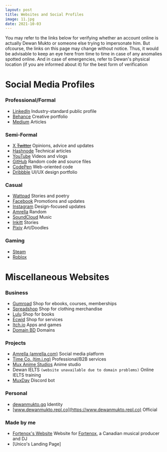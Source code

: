 ```yaml
---
layout: post
title: Websites and Social Profiles
image: 11.jpg
date: 2021-10-03
---
```


You may refer to the links below for verifying whether an account online is actually Dewan Mukto or someone else trying to impersonate him. But ofcourse, the links on this page may change without notice. Thus, it would be advisable to keep an eye here from time to time in case of any anomalies spotted online. And in case of emergencies, refer to Dewan's physical location (if you are informed about it) for the best form of verification

# Social Media Profiles

### Professional/Formal
- [LinkedIn](https://linkedin.com/in/dewanmukto) Industry-standard public profile
- [Behance](https://behance.net/dmkto) Creative portfolio
- [Medium](https://medium.com/@dewanmukto) Articles

### Semi-Formal
- [X ~~Twitter~~](https://twitter.com/dewan_mukto) Opinions, advice and updates
- [Hashnode](https://hashnode.com/@dewanmukto) Technical articles
- [YouTube](https://youtube.com/@DewanMukto) Videos and vlogs
- [GitHub](https://github.com/dmimukto) Random code and source files
- [CodePen](https://codepen.io/distil) Web-oriented code
- [Dribbble](https://dribbble.com/dewanmukto) UI/UX design portfolio

### Casual
- [Wattpad](https://www.wattpad.com/user/d1stil) Stories and poetry
- [Facebook](https://facebook.com/dewanmukto) Promotions and updates
- [Instagram](https://instagram.com/dewanmukto) Design-focused updates
- [Amrella](https://amrella.com/members/dewanmukto) Random
- [SoundCloud](https://soundcloud.com/dewanmukto) Music
- [Inkitt](https://www.inkitt.com/dewanmukto) Stories
- [Pixiv](https://www.pixiv.net/en/users/56454176) Art/Doodles

### Gaming
- [Steam](https://steamcommunity.com/id/mikumikudawne/)
- [Roblox](https://www.roblox.com/users/4463653477/profile)

# Miscellaneous Websites

### Business
- [Gumroad](https://www.dewanmukto.cf) Shop for ebooks, courses, memberships
- [Spreadshop](https://bostabilai.myspreadshop.com/) Shop for clothing merchandise
- [Lulu](https://www.lulu.com/spotlight/dewanmukto/) Shop for books
- [Ecwid](https://mukto.company.site/) Shop for services
- [Itch.io](https://dewanmukto.itch.io/) Apps and games
- [Domain BD](https://domain.bd.dev.com.ng/) Domains

### Projects
- [Amrella (amrella.com)](https://try.amrella.com/) Social media platform
- [Time Co. (tim.i.ng)](https://tim.i.ng) Professional/B2B services
- [Mux Anime Studios](https://mux111anime.wordpress.com) Anime studio
- Dewan IELTS `(website unavailable due to domain problems)` Online IELTS training
- [MuxDay](https://www.behance.net/gallery/180762777/Discord-Bot) Discord bot

### Personal
- [dewanmukto.gq](https://dewanmukto.gq) Identity
- [www.dewanmukto.repl.co](https://www.dewanmukto.repl.co) Official

### Made by me
- [Fortenox's Website](https://fortenox.site.i.ng) Website for [Fortenox](https://www.youtube.com/channel/UCgxon7z2frqUUX-s0tp4KHg), a Canadian musical producer and DJ
- [Unico's Landing Page]
